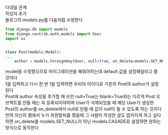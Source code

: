 다대일 관계  
작성자 추가  
블로그의 models.py를 다음처럼 수정한다  
```python
from django.db import models
from django.contrib.auth.models import User
import os


class Post(models.Model):
...
    author = models.ForeignKey(User, null=True, on_delete=models.SET_NULL)
```
model을 수정했으므로 마이그레이션을 해줘야하는데 default 값을 설정해달라고 뜰 것이다  
1을 입력하고 다시 한 번 1을 입력하면 우리의 아이디로 기존의 Post의 author가 설정된다  
Post에 author 속성을 추가할 때 쓰인 null=True는 blank=True와는 다르게 Post 오브젝트를 만들 때는 꼭 등록되어야하며 User가 삭제되었을 때 해당 User가 생성한 Post의 author를 on_delete에서 null로 만들 때 값이 null이 될 수 있도록 하는 것이다  
만약 자신의 웹에서 누가 회원탈퇴를 했을때 그 사람이 작성한 글도 없어지게 하고 싶다 하면 on_delete를 models.SET_NULL이 아닌 models.CASADE로 설정하면 원하는 방식으로 동작한다  
